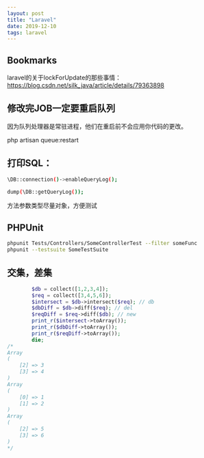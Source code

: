 ```yaml
---
layout: post
title: "Laravel"
date: 2019-12-10
tags: laravel
---
```


## Bookmarks

laravel的关于lockForUpdate的那些事情：https://blog.csdn.net/silk_java/article/details/79363898

## 修改完JOB一定要重启队列

因为队列处理器是常驻进程，他们在重启前不会应用你代码的更改。

php artisan queue:restart

## 打印SQL：

```bash
\DB::connection()->enableQueryLog();

dump(\DB::getQueryLog());
```

方法参数类型尽量对象，方便测试

## PHPUnit

```bash
phpunit Tests/Controllers/SomeControllerTest --filter someFunc
phpunit --testsuite SomeTestSuite
```

## 交集，差集

```php
        $db = collect([1,2,3,4]);
        $req = collect([3,4,5,6]);
        $intersect = $db->intersect($req); // db
        $dbDiff = $db->diff($req); // del
        $reqDiff = $req->diff($db); // new
        print_r($intersect->toArray());
        print_r($dbDiff->toArray());
        print_r($reqDiff->toArray());
        die;
/*
Array
(
    [2] => 3
    [3] => 4
)
Array
(
    [0] => 1
    [1] => 2
)
Array
(
    [2] => 5
    [3] => 6
)
*/

```
